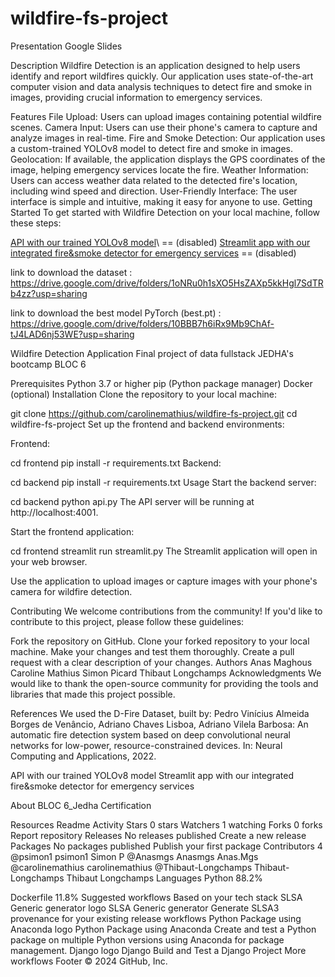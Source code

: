 # wildfire-fs-project


Presentation Google Slides

Description
Wildfire Detection is an application designed to help users identify and report wildfires quickly. Our application uses state-of-the-art computer vision and data analysis techniques to detect fire and smoke in images, providing crucial information to emergency services.

Features
File Upload: Users can upload images containing potential wildfire scenes.
Camera Input: Users can use their phone's camera to capture and analyze images in real-time.
Fire and Smoke Detection: Our application uses a custom-trained YOLOv8 model to detect fire and smoke in images.
Geolocation: If available, the application displays the GPS coordinates of the image, helping emergency services locate the fire.
Weather Information: Users can access weather data related to the detected fire's location, including wind speed and direction.
User-Friendly Interface: The user interface is simple and intuitive, making it easy for anyone to use.
Getting Started
To get started with Wildfire Detection on your local machine, follow these steps:

[API with our trained YOLOv8 model](https://wildfire-project-backend.herokuapp.com)\ == (disabled)
[Streamlit app with our integrated fire&smoke detector for emergency services](https://wildfire-project-streamlit.herokuapp.com/) == (disabled)

link to download the dataset : https://drive.google.com/drive/folders/1oNRu0h1sXO5HsZAXp5kkHgl7SdTRb4zz?usp=sharing

link to download the best model PyTorch (best.pt) : https://drive.google.com/drive/folders/10BBB7h6iRx9Mb9ChAf-tJ4LAD6nj53WE?usp=sharing

Wildfire Detection Application
Final project of data fullstack JEDHA's bootcamp BLOC 6

Prerequisites
Python 3.7 or higher
pip (Python package manager)
Docker (optional)
Installation
Clone the repository to your local machine:

git clone https://github.com/carolinemathius/wildfire-fs-project.git
cd wildfire-fs-project
Set up the frontend and backend environments:

Frontend:

cd frontend
pip install -r requirements.txt
Backend:

cd backend
pip install -r requirements.txt
Usage
Start the backend server:

cd backend
python api.py
The API server will be running at http://localhost:4001.

Start the frontend application:

cd frontend
streamlit run streamlit.py
The Streamlit application will open in your web browser.

Use the application to upload images or capture images with your phone's camera for wildfire detection.

Contributing
We welcome contributions from the community! If you'd like to contribute to this project, please follow these guidelines:

Fork the repository on GitHub.
Clone your forked repository to your local machine.
Make your changes and test them thoroughly.
Create a pull request with a clear description of your changes.
Authors
Anas Maghous
Caroline Mathius
Simon Picard
Thibaut Longchamps
Acknowledgments
We would like to thank the open-source community for providing the tools and libraries that made this project possible.

References
We used the D-Fire Dataset, built by: Pedro Vinícius Almeida Borges de Venâncio, Adriano Chaves Lisboa, Adriano Vilela Barbosa: An automatic fire detection system based on deep convolutional neural networks for low-power, resource-constrained devices. In: Neural Computing and Applications, 2022.

API with our trained YOLOv8 model
Streamlit app with our integrated fire&smoke detector for emergency services

About
BLOC 6_Jedha Certification

Resources
 Readme
 Activity
Stars
 0 stars
Watchers
 1 watching
Forks
 0 forks
Report repository
Releases
No releases published
Create a new release
Packages
No packages published
Publish your first package
Contributors
4
@psimon1
psimon1 Simon P
@Anasmgs
Anasmgs Anas.Mgs
@carolinemathius
carolinemathius
@Thibaut-Longchamps
Thibaut-Longchamps Thibaut Longchamps
Languages
Python
88.2%
 
Dockerfile
11.8%
Suggested workflows
Based on your tech stack
SLSA Generic generator logo
SLSA Generic generator
Generate SLSA3 provenance for your existing release workflows
Python Package using Anaconda logo
Python Package using Anaconda
Create and test a Python package on multiple Python versions using Anaconda for package management.
Django logo
Django
Build and Test a Django Project
More workflows
Footer
© 2024 GitHub, Inc.
